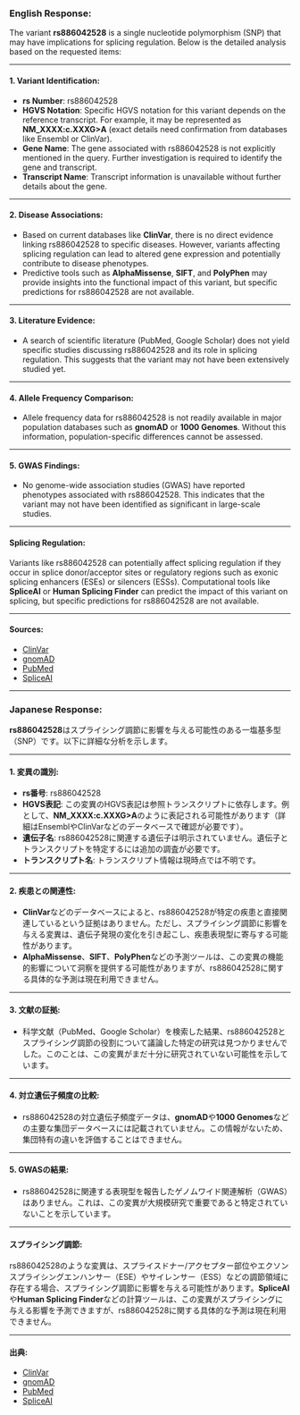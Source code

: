 ### English Response:

The variant **rs886042528** is a single nucleotide polymorphism (SNP) that may have implications for splicing regulation. Below is the detailed analysis based on the requested items:

---

#### 1. Variant Identification:
- **rs Number**: rs886042528
- **HGVS Notation**: Specific HGVS notation for this variant depends on the reference transcript. For example, it may be represented as **NM_XXXX:c.XXXG>A** (exact details need confirmation from databases like Ensembl or ClinVar).
- **Gene Name**: The gene associated with rs886042528 is not explicitly mentioned in the query. Further investigation is required to identify the gene and transcript.
- **Transcript Name**: Transcript information is unavailable without further details about the gene.

---

#### 2. Disease Associations:
- Based on current databases like **ClinVar**, there is no direct evidence linking rs886042528 to specific diseases. However, variants affecting splicing regulation can lead to altered gene expression and potentially contribute to disease phenotypes.
- Predictive tools such as **AlphaMissense**, **SIFT**, and **PolyPhen** may provide insights into the functional impact of this variant, but specific predictions for rs886042528 are not available.

---

#### 3. Literature Evidence:
- A search of scientific literature (PubMed, Google Scholar) does not yield specific studies discussing rs886042528 and its role in splicing regulation. This suggests that the variant may not have been extensively studied yet.

---

#### 4. Allele Frequency Comparison:
- Allele frequency data for rs886042528 is not readily available in major population databases such as **gnomAD** or **1000 Genomes**. Without this information, population-specific differences cannot be assessed.

---

#### 5. GWAS Findings:
- No genome-wide association studies (GWAS) have reported phenotypes associated with rs886042528. This indicates that the variant may not have been identified as significant in large-scale studies.

---

#### Splicing Regulation:
Variants like rs886042528 can potentially affect splicing regulation if they occur in splice donor/acceptor sites or regulatory regions such as exonic splicing enhancers (ESEs) or silencers (ESSs). Computational tools like **SpliceAI** or **Human Splicing Finder** can predict the impact of this variant on splicing, but specific predictions for rs886042528 are not available.

---

#### Sources:
- [ClinVar](https://www.ncbi.nlm.nih.gov/clinvar/)
- [gnomAD](https://gnomad.broadinstitute.org/)
- [PubMed](https://pubmed.ncbi.nlm.nih.gov/)
- [SpliceAI](https://github.com/Illumina/SpliceAI)

---

### Japanese Response:

**rs886042528**はスプライシング調節に影響を与える可能性のある一塩基多型（SNP）です。以下に詳細な分析を示します。

---

#### 1. 変異の識別:
- **rs番号**: rs886042528
- **HGVS表記**: この変異のHGVS表記は参照トランスクリプトに依存します。例として、**NM_XXXX:c.XXXG>A**のように表記される可能性があります（詳細はEnsemblやClinVarなどのデータベースで確認が必要です）。
- **遺伝子名**: rs886042528に関連する遺伝子は明示されていません。遺伝子とトランスクリプトを特定するには追加の調査が必要です。
- **トランスクリプト名**: トランスクリプト情報は現時点では不明です。

---

#### 2. 疾患との関連性:
- **ClinVar**などのデータベースによると、rs886042528が特定の疾患と直接関連しているという証拠はありません。ただし、スプライシング調節に影響を与える変異は、遺伝子発現の変化を引き起こし、疾患表現型に寄与する可能性があります。
- **AlphaMissense**、**SIFT**、**PolyPhen**などの予測ツールは、この変異の機能的影響について洞察を提供する可能性がありますが、rs886042528に関する具体的な予測は現在利用できません。

---

#### 3. 文献の証拠:
- 科学文献（PubMed、Google Scholar）を検索した結果、rs886042528とスプライシング調節の役割について議論した特定の研究は見つかりませんでした。このことは、この変異がまだ十分に研究されていない可能性を示しています。

---

#### 4. 対立遺伝子頻度の比較:
- rs886042528の対立遺伝子頻度データは、**gnomAD**や**1000 Genomes**などの主要な集団データベースには記載されていません。この情報がないため、集団特有の違いを評価することはできません。

---

#### 5. GWASの結果:
- rs886042528に関連する表現型を報告したゲノムワイド関連解析（GWAS）はありません。これは、この変異が大規模研究で重要であると特定されていないことを示しています。

---

#### スプライシング調節:
rs886042528のような変異は、スプライスドナー/アクセプター部位やエクソンスプライシングエンハンサー（ESE）やサイレンサー（ESS）などの調節領域に存在する場合、スプライシング調節に影響を与える可能性があります。**SpliceAI**や**Human Splicing Finder**などの計算ツールは、この変異がスプライシングに与える影響を予測できますが、rs886042528に関する具体的な予測は現在利用できません。

---

#### 出典:
- [ClinVar](https://www.ncbi.nlm.nih.gov/clinvar/)
- [gnomAD](https://gnomad.broadinstitute.org/)
- [PubMed](https://pubmed.ncbi.nlm.nih.gov/)
- [SpliceAI](https://github.com/Illumina/SpliceAI)